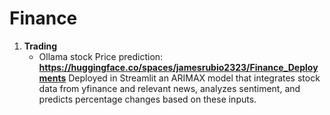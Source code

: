 # Finance

1. **Trading**
   - Ollama stock Price prediction: **https://huggingface.co/spaces/jamesrubio2323/Finance_Deployments**
       Deployed in Streamlit an ARIMAX model that integrates stock data from yfinance and relevant news, analyzes sentiment, and predicts percentage changes based on these inputs.
